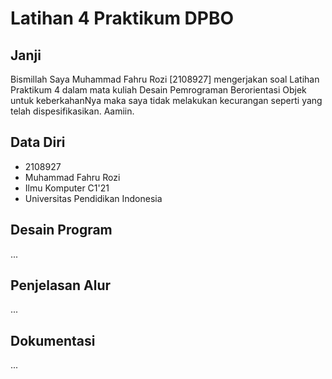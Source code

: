 # Latihan 4 Praktikum DPBO

## Janji

Bismillah Saya Muhammad Fahru Rozi [2108927] mengerjakan soal Latihan Praktikum 4 dalam mata kuliah Desain Pemrograman Berorientasi Objek untuk keberkahanNya maka saya tidak melakukan kecurangan seperti yang telah dispesifikasikan. Aamiin.

## Data Diri

- 2108927
- Muhammad Fahru Rozi
- Ilmu Komputer C1'21
- Universitas Pendidikan Indonesia

## Desain Program

...

## Penjelasan Alur

...

## Dokumentasi

...